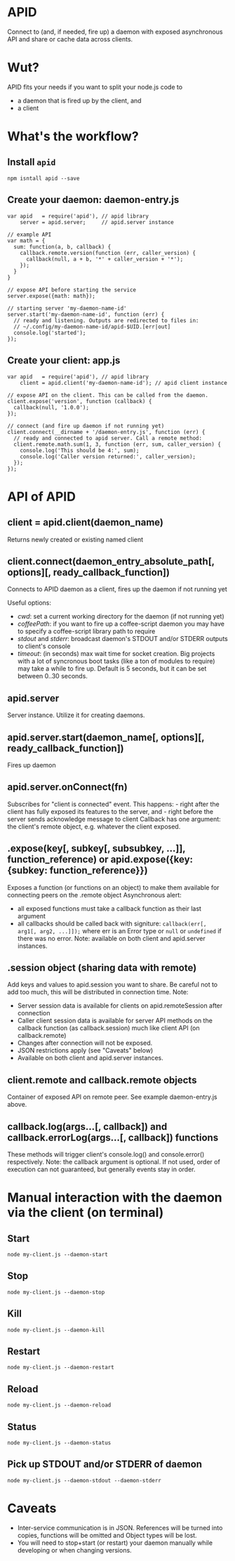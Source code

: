 APID
====

Connect to (and, if needed, fire up) a daemon with exposed asynchronous API and
share or cache data across clients.


# Wut?
APID fits your needs if you want to split your node.js code to
- a daemon that is fired up by the client, and
- a client

# What's the workflow?
## Install `apid`
    npm isntall apid --save
## Create your daemon: daemon-entry.js
    var apid   = require('apid'), // apid library
        server = apid.server;     // apid.server instance

    // example API
    var math = {
      sum: function(a, b, callback) {
        callback.remote.version(function (err, caller_version) {
          callback(null, a + b, '*' + caller_version + '*');
        });
      }
    }

    // expose API before starting the service
    server.expose({math: math});

    // starting server 'my-daemon-name-id'
    server.start('my-daemon-name-id', function (err) {
      // ready and listening. Outputs are redirected to files in:
      // ~/.config/my-daemon-name-id/apid-$UID.[err|out]
      console.log('started');
    });

## Create your client: app.js
    var apid   = require('apid'), // apid library
        client = apid.client('my-daemon-name-id'); // apid client instance

    // expose API on the client. This can be called from the daemon.
    client.expose('version', function (callback) {
      callback(null, '1.0.0');
    });

    // connect (and fire up daemon if not running yet)
    client.connect(__dirname + '/daemon-entry.js', function (err) {
      // ready and connected to apid server. Call a remote method:
      client.remote.math.sum(1, 3, function (err, sum, caller_version) {
        console.log('This should be 4:', sum);
        console.log('Caller version returned:', caller_version);
      });
    });


# API of APID
## client = apid.client(daemon_name)
Returns newly created or existing named client

## client.connect(daemon_entry_absolute_path[, options][, ready_callback_function])
Connects to APID daemon as a client, fires up the daemon if not running yet

Useful options:
- *cwd*: set a current working directory for the daemon (if not running yet)
- *coffeePath*: if you want to fire up a coffee-script daemon you may have to
  specify a coffee-script library path to require
- *stdout* and *stderr*: broadcast daemon's STDOUT and/or STDERR outputs to client's console
- *timeout*: (in seconds) max wait time for socket creation. Big projects with a
  lot of syncronous boot tasks (like a ton of modules to require) may take a
  while to fire up. Default is 5 seconds, but it can be set between 0..30 seconds.

## apid.server
Server instance. Utilize it for creating daemons.

## apid.server.start(daemon_name[, options][, ready_callback_function])
Fires up daemon

## apid.server.onConnect(fn)
Subscribes for "client is connected" event. This happens:
    - right after the client has fully exposed its features to the server, and
    - right before the server sends acknowledge message to client
Callback has one argument: the client's remote object, e.g. whatever the client
exposed.

## .expose(key[, subkey[, subsubkey, ...]], function_reference) or apid.expose({key: {subkey: function_reference}})
Exposes a function (or functions on an object) to make them available for connecting peers on the .remote object
Asynchronous alert:
- all exposed functions must take a callback function as their last argument
- all callbacks should be called back with signiture: `callback(err[, arg1[, arg2, ...]]);` where err is an Error type or `null` or `undefined` if there was no error.
Note: available on both client and apid.server instances.

## .session object (sharing data with remote)
Add keys and values to apid.session you want to share. Be careful not to add too much, this will be distributed in connection time.
Note:
- Server session data is available for clients on apid.remoteSession after connection
- Caller client session data is available for server API methods on the callback function (as callback.session) much like client API (on callback.remote)
- Changes after connection will not be exposed.
- JSON restrictions apply (see "Caveats" below)
- Available on both client and apid.server instances.

## client.remote and callback.remote objects
Container of exposed API on remote peer.
See example daemon-entry.js above.

## callback.log(args...[, callback]) and callback.errorLog(args...[, callback]) functions
These methods will trigger client's console.log() and console.error() respectively.
Note: the callback argument is optional. If not used, order of execution can not guaranteed, but generally events stay in order.

# Manual interaction with the daemon via the client (on terminal)
## Start
    node my-client.js --daemon-start
## Stop
    node my-client.js --daemon-stop
## Kill
    node my-client.js --daemon-kill
## Restart
    node my-client.js --daemon-restart
## Reload
    node my-client.js --daemon-reload
## Status
    node my-client.js --daemon-status
## Pick up STDOUT and/or STDERR of daemon
    node my-client.js --daemon-stdout --daemon-stderr


# Caveats
- Inter-service communication is in JSON. References will be turned into copies, functions will be omitted and Object types will be lost.
- You will need to stop+start (or restart) your daemon manually while developing or when changing versions.
